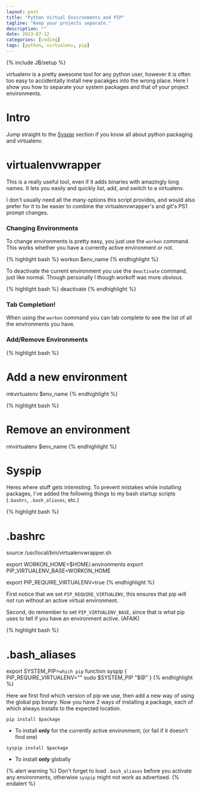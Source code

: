 ```yaml
---
layout: post
title: "Python Virtual Environments and PIP"
tagline: "Keep your projects separate."
description: ""
date: 2013-07-12
categories: [coding]
tags: [python, virtualenv, pip]
---
```

{% include JB/setup %}

virtualenv is a pretty awesome tool for any python user, however it is often too easy to accidentally install new pacakges into the wrong place. Here I show you how to separate your system packages and that of your project environments.


# Intro

Jump straight to the [Syspip](#Syspip) section if you know all about python packaging and virtualenv.



# virtualenvwrapper

This is a really useful tool, even if it adds binaries with amazingly long names. It lets you easily and quickly list, add, and switch to a virtualenv.

I don't usually need all the many options this script provides, and would also prefer for it to be easier to combine the virtualenvwrapper's and git's PS1 prompt changes.


### Changing Environments

To change environments is pretty easy, you just use the `workon` command. This works whether you have a currently active environment or not.

{% highlight bash %}
workon $env_name
{% endhighlight %}

To deactivate the current environment you use the `deactivate` command, just like normal. Though personally I though workoff was more obvious.

{% highlight bash %}
deactivate
{% endhighlight %}


### Tab Completion!

When using the `workon` command you can tab complete to see the list of all the environments you have.


### Add/Remove Environments

{% highlight bash %}
# Add a new environment
mkvirtualenv $env_name
{% endhighlight %}

{% highlight bash %}
# Remove an environment
rmvirtualenv $env_name
{% endhighlight %}



# Syspip

Heres where stuff gets interesting. To prevent mistakes while installing packages, I've added the following things to my bash startup scripts (`.bashrc`, `.bash_aliases`, etc.)

{% highlight bash %}
# .bashrc

source /usr/local/bin/virtualenvwrapper.sh

export WORKON_HOME=$HOME/.environments
export PIP_VIRTUALENV_BASE=WORKON_HOME

export PIP_REQUIRE_VIRTUALENV=true
{% endhighlight %}

First notice that we set `PIP_REQUIRE_VIRTUALENV`, this ensures that pip *will not* run without an active virtual environment.

Second, do remember to set `PIP_VIRTUALENV_BASE`, since that is what pip uses to tell if you have an environment active. (AFAIK)

{% highlight bash %}
# .bash_aliases

export SYSTEM_PIP=`which pip`
function syspip {
    PIP_REQUIRE_VIRTUALENV="" sudo $SYSTEM_PIP "$@"
}
{% endhighlight %}

Here we first find which version of pip we use, then add a new way of using the global pip binary. Now you have 2 ways of installing a package, each of which always installs to the expected location.

`pip install $package`

* To install **only** for the currently active environment, (or fail if it doesn't find one)

`syspip install $package`

* To install **only** globally

{% alert warning %}
	Don't forget to load <code>.bash_aliases</code> before you activate any environments, otherwise `syspip` might not work as advertised.
{% endalert %}


